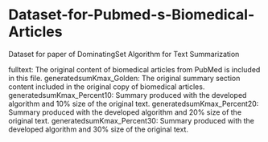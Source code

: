 # Dataset-for-Pubmed-s-Biomedical-Articles
Dataset for paper of DominatingSet Algorithm for Text Summarization

fulltext: The original content of biomedical articles from PubMed is included in this file.
generatedsumKmax_Golden: The original summary section content included in the original copy of biomedical articles.
generatedsumKmax_Percent10: Summary produced with the developed algorithm and 10% size of the original text.
generatedsumKmax_Percent20: Summary produced with the developed algorithm and 20% size of the original text.
generatedsumKmax_Percent30: Summary produced with the developed algorithm and 30% size of the original text.
